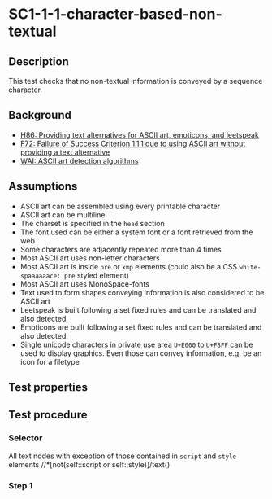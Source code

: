 # SC1-1-1-character-based-non-textual

## Description

This test checks that no non-textual information is conveyed by a sequence character.

## Background

- [H86: Providing text alternatives for ASCII art, emoticons, and leetspeak](http://www.w3.org/TR/WCAG20-TECHS/H86)
- [F72: Failure of Success Criterion 1.1.1 due to using ASCII art without providing a text alternative](http://www.w3.org/TR/WCAG20-TECHS/F72.html)
- [WAI: ASCII art detection algorithms ](http://www.w3.org/WAI/ER/IG/ert/AsciiArt.htm)

## Assumptions

- ASCII art can be assembled using every printable character
- ASCII art can be multiline
- The charset is specified in the `head` section
- The font used can be either a system font or a font retrieved from the web
- Some characters are adjacently repeated  more than 4 times
- Most ASCII art uses non-letter characters
- Most ASCII art is inside `pre` or `xmp` elements (could also be a CSS `white-spaaaaaace: pre` styled element)
- Most ASCII art uses MonoSpace-fonts
- Text used to form shapes conveying information is also considered to be ASCII art
- Leetspeak is built following a set fixed rules and can be translated and also detected.
- Emoticons are built following a set fixed rules and can be translated and also detected.
- Single unicode characters in private use area `U+E000` to `U+F8FF` can be used to display graphics. Even those can convey information, e.g. be an icon for a filetype

## Test properties

## Test procedure

### Selector

All text nodes with exception of those contained in `script` and `style` elements
//*[not(self::script or self::style)]/text()

### Step 1
